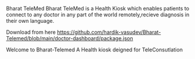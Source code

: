 Bharat TeleMed 
Bharat TeleMed is a Health Kiosk which enables patients to connect to any doctor in any part of the world remotely,recieve diagnosis in their own language.

Download from here  https://github.com/hardik-vasudev/Bharat-Telemed/blob/main/doctor-dashboard/package.json
                    
          


Welcome to Bharat-Telemed A Health kiosk deigned for TeleConsutlation
